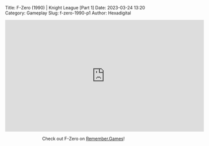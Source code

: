 Title: F-Zero (1990) | Knight League [Part 1]
Date: 2023-03-24 13:20
Category: Gameplay
Slug: f-zero-1990-p1
Author: Hexadigital

<center><iframe src="https://www.youtube.com/embed/TEma7f-a2RU?feature=oembed" allow="accelerometer; autoplay; encrypted-media; gyroscope; picture-in-picture" width="640" height="360" frameborder="0"></iframe>

Check out F-Zero on [Remember.Games](https://remember.games/game/3913/f-zero/)!</center>